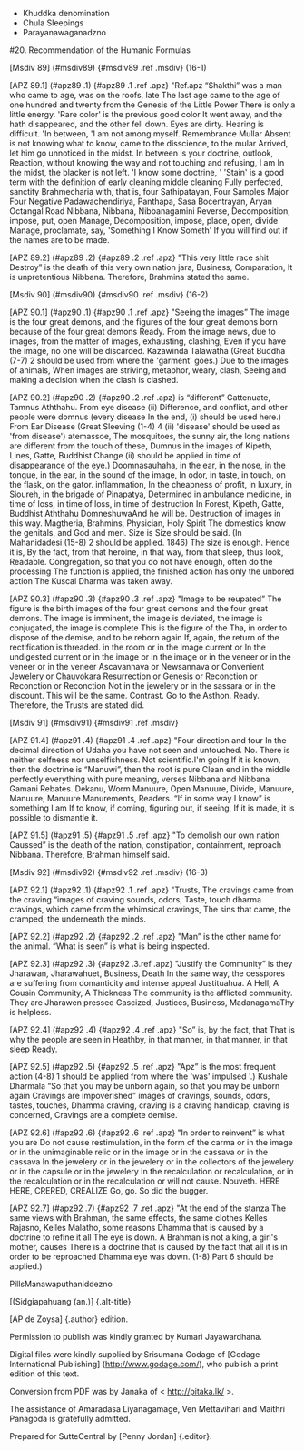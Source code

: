 - Khuddka denomination
- Chula Sleepings
- Parayanawaganadzno

#20. Recommendation of the Humanic Formulas

[Msdiv 89] (#msdiv89) {#msdiv89 .ref .msdiv} (16-1)

[APZ 89.1] (#apz89 .1) {#apz89 .1 .ref .apz} "Ref.apz
“Shakthi” was a man who came to age, was on the roofs, late
The last age came to the age of one hundred and twenty from the Genesis of the Little Power
There is only a little energy. 'Rare color' is the previous good color
It went away, and the hath disappeared, and the other fell down. Eyes are dirty.
Hearing is difficult. 'In between, 'I am not among myself. Remembrance Mullar
Absent is not knowing what to know, came to the disscience, to the mular
Arrived, let him go unnoticed in the midst. In between is your doctrine, outlook,
Reaction, without knowing the way and not touching and refusing, I am
In the midst, the blacker is not left. 'I know some doctrine, '
'Stain' is a good term with the definition of early cleaning middle cleaning
Fully perfected, sanctity Brahmecharia with, that is, four
Sathipatayan, Four Samples Major Four Negative Padawachendiriya, Panthapa,
Sasa Bocentrayan, Aryan Octangal Road Nibbana, Nibbana, Nibbanagamini
Reverse, Decomposition, impose, put, open
Manage, Decomposition, impose, place, open, divide
Manage, proclamate, say, 'Something I Know Someth'
If you will find out if the names are to be made.

[APZ 89.2] (#apz89 .2) {#apz89 .2 .ref .apz} "This very little race shit
Destroy” is the death of this very own nation jara, Business, Comparation,
It is unpretentious Nibbana. Therefore, Brahmina stated the same.

[Msdiv 90] (#msdiv90) {#msdiv90 .ref .msdiv} (16-2)

[APZ 90.1] (#apz90 .1) {#apz90 .1 .ref .apz} "Seeing the images”
The image is the four great demons, and the figures of the four great demons born because of the four great demons
Ready. From the image news, due to images, from the matter of images, exhausting, clashing,
Even if you have the image, no one will be discarded. Kazawinda Talawatha (Great Buddha
(7-7) 2 should be used from where the 'garment' goes.) Due to the images of animals,
When images are striving, metaphor, weary, clash,
Seeing and making a decision when the clash is clashed.

[APZ 90.2] (#apz90 .2) {#apz90 .2 .ref .apz} is “different”
Gattenuate, Tamnus Aththahu. From eye disease (ii)
Difference, and conflict, and other people were domnus (every disease
In the end, (i) should be used here.) From Ear Disease (Great Sleeving (1-4) 4
(ii) 'disease' should be used as 'from disease') atemassoe,
The mosquitoes, the sunny air, the long nations are different from the touch of these,
Dumnus in the images of Kipeth, Lines, Gatte, Buddhist
Change (ii) should be applied in time of disappearance of the eye.)
Doomnasauhaha, in the ear, in the nose, in the tongue, in the ear, in the sound of the image,
In odor, in taste, in touch, on the flask, on the gator. inflammation,
In the cheapness of profit, in luxury, in Sioureh, in the brigade of Pinapatya,
Determined in ambulance medicine, in time of loss, in time of loss, in time of destruction
In Forest, Kipeth, Gatte, Buddhist Aththahu DomneshuwaAnd he will be.
Destruction of images in this way. Magtheria, Brahmins, Physician, Holy Spirit
The domestics know the genitals, and God and men. Size is
Size should be said. (In Mahanidadesi (15-8) 2 should be applied. 1846)
The size is enough. Hence it is,
By the fact, from that heroine, in that way, from that sleep, thus look,
Readable. Congregation, so that you do not have enough, often do the processing
The function is applied, the finished action has only the unbored action
The Kuscal Dharma was taken away.

[APZ 90.3] (#apz90 .3) {#apz90 .3 .ref .apz} "Image to be reupated”
The figure is the birth images of the four great demons and the four great demons.
The image is imminent, the image is deviated, the image is conjugated, the image is complete
This is the figure of the Tha, in order to dispose of the demise, and to be reborn again
If, again, the return of the rectification is threaded. in the room or in the image current or
In the undigested current or in the image or in the image or in the veneer or in the veneer or in the veneer
Ascavannava or Newsannava or Convenient Jewelery or Chauvokara
Resurrection or Genesis or Reconction or Reconction or Reconction
Not in the jewelery or in the sassara or in the discount. This will be the same.
Contrast. Go to the Asthon. Ready. Therefore, the Trusts are stated
did.

[Msdiv 91] (#msdiv91) {#msdiv91 .ref .msdiv}

[APZ 91.4] (#apz91 .4) {#apz91 .4 .ref .apz} "Four direction and four
In the decimal direction of Udaha you have not seen and untouched.
No. There is neither selfness nor unselfishness. Not scientific.I'm going
If it is known, then the doctrine is “Manuwi”, then the root is pure
Clean end in the middle perfectly everything with pure meaning, verses
Nibbana and Nibbana Gamani Rebates. Dekanu, Worm
Manuure, Open Manuure, Divide, Manuure, Manuure, Manuure
Manurements, Readers. “If in some way I know” is something I am
If to know, if coming, figuring out, if seeing,
If it is made, it is possible to dismantle it.

[APZ 91.5] (#apz91 .5) {#apz91 .5 .ref .apz} "To demolish our own nation
Caussed” is the death of the nation, constipation, containment, reproach
Nibbana. Therefore, Brahman himself said.

[Msdiv 92] (#msdiv92) {#msdiv92 .ref .msdiv} (16-3)

[APZ 92.1] (#apz92 .1) {#apz92 .1 .ref .apz} "Trusts,
The cravings came from the craving “images of craving sounds, odors,
Taste, touch dharma cravings, which came from the whimsical cravings,
The sins that came, the cramped, the underneath the minds.

[APZ 92.2] (#apz92 .2) {#apz92 .2 .ref .apz} "Man” is the other name for the animal.
“What is seen” is what is being inspected.

[APZ 92.3] (#apz92 .3) {#apz92 .3.ref .apz} "Justify the Community” is they
Jharawan, Jharawahuet, Business, Death
In the same way, the cesspores are suffering from domanticity and intense appeal
Justituahua. A Hell, A Cousin Community, A Thickness
The community is the afflicted community. They are Jharawen pressed
Gascized, Justices, Business, MadanagamaThy is helpless.

[APZ 92.4] (#apz92 .4) {#apz92 .4 .ref .apz} "So” is, by the fact, that
That is why the people are seen in Heathby, in that manner, in that manner, in that sleep
Ready.

[APZ 92.5] (#apz92 .5) {#apz92 .5 .ref .apz} "Apz” is the most frequent action
(4-8) 1 should be applied from where the 'was' impulsed '.) Kushale Dharmala
“So that you may be unborn again, so that you may be unborn again
Cravings are impoverished” images of cravings, sounds, odors, tastes, touches,
Dhamma craving, craving is a craving handicap, craving is concerned,
Cravings are a complete demise.

[APZ 92.6] (#apz92 .6) {#apz92 .6 .ref .apz} "In order to reinvent” is what you are
Do not cause restimulation, in the form of the carma or in the image
or in the unimaginable relic or in the image or in the cassava or in the cassava
In the jewelery or in the jewelery or in the collectors of the jewelery or in the capsule or in the jewelery
In the recalculation or recalculation, or in the recalculation or in the recalculation
or will not cause. Nouveth. HERE HERE, CRERED, CREALIZE
Go, go. So did the bugger.

[APZ 92.7] (#apz92 .7) {#apz92 .7 .ref .apz} "At the end of the stanza
The same views with Brahman, the same effects, the same clothes
Kelles Rajasno, Kelles Malatho, some reasons
Dhamma that is caused by a doctrine to refine it all
The eye is down. A Brahman is not a king, a girl's mother, causes
There is a doctrine that is caused by the fact that all it is in order to be reproached
Dhamma eye was down. (1-8) Part 6 should be applied.)

PillsManawaputhaniddezno

[(Sidgiapahuang (an.)] {.alt-title}

[AP de Zoysa] {.author} edition.

Permission to publish was kindly granted by Kumari Jayawardhana.

Digital files were kindly supplied by Srisumana Godage of [Godage
International Publishing] (http://www.godage.com/), who publish a print
edition of this text.

Conversion from PDF was by Janaka of < http://pitaka.lk/ >.

The assistance of Amaradasa Liyanagamage, Ven Mettavihari and Maithri
Panagoda is gratefully admitted.

Prepared for SutteCentral by [Penny Jordan] {.editor}.